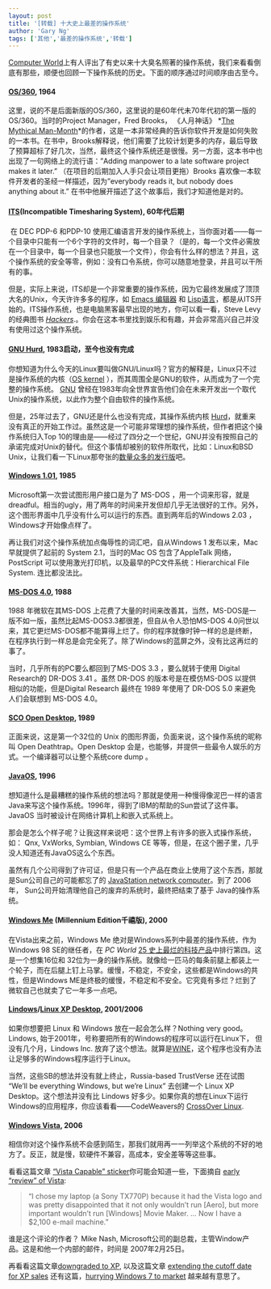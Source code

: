 ```yaml
---
layout: post
title: '[转载] 十大史上最差的操作系统'
author: 'Gary Ng'
tags: ['其他','最差的操作系统','转载']
---
```


  

[Computer
World](http://www.computerworld.com/)上有人评出了有史以来十大臭名照著的操作系统，我们来看看倒底有那些，顺便也回顾一下操作系统的历史。下面的顺序通过时间顺序由古至今。

#### [OS/360](http://www.britannica.com/EBchecked/topic/1461036/IBM-OS360), 1964

这里，说的不是后面新版的OS/360，这里说的是60年代未70年代初的第一版的OS/360。当时的Project
Manager，Fred Brooks， 《人月神话》 *[The Mythical
Man-Month](http://www.amazon.com/reader/0201835959#reader)*的作者，这是一本非常经典的告诉你软件开发是如何失败的一本书。在书中，Brooks解释说，他们需要了比较计划更多的内存，最后导致了预算超标了好几次，当然，最终这个操作系统还是很慢。另一方面，这本书中也出现了一句网络上的流行语：”Adding
manpower to a late software project makes it later.”
（在项目的后期加入人手只会让项目更拖）Brooks
喜欢像一本软件开发者的圣经一样描述，因为”everybody reads it, but nobody
does anything about it.”
在书中他展开描述了这个故事后，我们才知道他是对的。

#### [**ITS**](http://en.wikipedia.org/wiki/Incompatible_Timesharing_System)(Incompatible Timesharing System), 60年代后期

 在 DEC PDP-6 和PDP-10
使用汇编语言开发的操作系统上，当你面对着——每一个目录中只能有一个6个字符的文件时，每一个目录？（是的，每一个文件必需放在一个目录中，每一个目录也只能放一个文件），你会有什么样的想法？并且，这个操作系统的安全等零，例如：没有口令系统，你可以随意地登录，并且可以干所有的事。

但是，实际上来说，ITS却是一个非常重要的操作系统，因为它最终发展成了顶顶大名的Unix，今天许许多多的程序，如 [Emacs
编辑器](http://www.gnu.org/software/emacs/) 和 [Lisp语言](http://knowledgerush.com/kr/encyclopedia/Lisp_programming_language/)，都是从ITS开始的。ITS操作系统，也是电脑黑客最早出现的地方，你可以看一看，Steve
Levy
的经典图书 *[Hackers](http://www.amazon.com/Hackers-Computer-Revolution-Steven-Levy/dp/0141000511)*.。你会在这本书里找到娱乐和有趣，并会非常高兴自己并没有使用过这个操作系统。

<!-- More -->

#### [GNU Hurd](http://www.gnu.org/), 1983启动，至今也没有完成

你想知道为什么今天的Linux要叫做GNU/Linux吗？官方的解释是，Linux只不过是操作系统的内核（[OS
kernel](http://www.webopedia.com/TERM/k/kernel.html) ），而其周围全是GNU的软件，从而成为了一个完整的操作系统。 [GNU](http://www.gnu.org/) 曾经在1983年向全世界宣告他们会在未来开发出一个取代Unix的操作系统，以此作为整个自由软件的操作系统。

但是，25年过去了，GNU还是什么也没有完成，其操作系统内核 [Hurd](http://www.gnu.org/software/hurd/hurd/what_is_the_gnu_hurd.html)，就重来没有真正的开始工作过。虽然这是一个可能非常理想的操作系统，但作者把这个操作系统归入Top
10的理由是——经过了四分之一个世纪，GNU并没有按照自己的承诺完成对Unix的替代。但这个事情却被别的软件所取代，比如：Linux和BSD
Unix，让我们看一下Linux那夸张的[数量众多的发行版](http://en.wikipedia.org/wiki/List_of_Linux_distributions)吧。

#### [Windows 1.01](http://en.wikipedia.org/wiki/Windows_1.0), 1985

Microsoft第一次尝试图形用户接口是为了 MS-DOS ，用一个词来形容，就是
dreadful。相当的ugly，用了两年的时间来开发但却几乎无法很好的工作。另外，这个图形界面中几乎没有什么可以运行的东西。直到两年后的Windows
2.03 ，Windows才开始像点样了。

再让我们对这个操作系统加点侮辱性的词汇吧，自从Windows 1 发布以来，Mac
早就提供了起前的 System 2.1，当时的Mac OS 包含了AppleTalk
网络，PostScript 可以使用激光打印机，以及最早的PC文件系统：Hierarchical
File System. 连比都没法比。

#### [MS-DOS 4.0](http://nukesoft.co.uk/msdos/dosversions.shtml), 1988

1988 年微软在其MS-DOS
上花费了大量的时间来改善其，当然，MS-DOS是一版不如一版，虽然比起MS-DOS3.3都很差，但自从令人恐怕MS-DOS
4.0问世以来，其它更烂MS-DOS都不能算得上烂了。你的程序就像时钟一样的总是终断，在程序执行到一样总是会完全死了。除了Windows的蓝屏之外，没有比这再烂的事了。

当时，几乎所有的PC要么都回到了MS-DOS 3.3 ，要么就转于使用 Digital
Research的 DR-DOS 3.41 。虽然 DR-DOS 的版本号是在模仿MS-DOS
以提供相似的功能，但是Digital Research 最终在 1989 年使用了 DR-DOS 5.0
来避免人们会联想到 MS-DOS 4.0。

[](http://draft.blogger.com/blogger.g?blogID=5319618319979683940)

#### [SCO Open Desktop](http://www.websters-dictionary-online.org/Op/Open+Desktop.html), 1989

正面来说，这是第一个32位的 Unix
的图形界面，负面来说，这个操作系统的昵称叫 Open Deathtrap。Open Desktop
会是，也能够，并提供一些最令人娱乐的方式。一个编译器可以让整个系统core
dump 。

[](http://draft.blogger.com/blogger.g?blogID=5319618319979683940)

#### [JavaOS](http://www.operating-system.org/betriebssystem/_english/bs-javaos.htm), 1996

想知道什么是最糟糕的操作系统的想法吗？那就是使用一种慢得像泥巴一样的语言Java来写这个操作系统。1996年，得到了IBM的帮助的Sun尝试了这件事。JavaOS
当时被设计在网络计算机上和嵌入式系统上。

那会是怎么个样子呢？让我这样来说吧：这个世界上有许多的嵌入式操作系统，如：
Qnx, VxWorks, Symbian, Windows CE
等等，但是，在这个圈子里，几乎没人知道还有JavaOS这么个东西。

虽然有几个公司得到了许可证，但是只有一个产品在商业上使用了这个东西，那就是Sun公司自己的可能都忘了的 [JavaStation
network
computer](http://docs.sun.com/app/docs/doc/805-5890-10/6j5ic0vpe?l=en&a=view)。到了
2006年， Sun公司开始清理他自己的废弃的系统时，最终把结束了基于
Java的操作系统。

#### [Windows Me](http://en.wikipedia.org/wiki/Windows_Me) (Millennium Edition千禧版), 2000

在Vista出来之前，Windows Me
绝对是Windows系列中最差的操作系统，作为Windows 98 SE的继任者，在 *PC
World* [25
史上最烂的科技产品](http://www.pcworld.com/article/125772-2/the_25_worst_tech_products_of_all_time.html)中排行第四。这是一个想集16位和
32位为一身的操作系统。就像给一匹马的每条前腿上都装上一个轮子，而在后腿上钉上马掌。缓慢，不稳定，不安全，这些都是Windows的共性，但是Windows
ME是终极的缓慢，不稳定和不安全。它究竟有多烂？烂到了微软自己也就卖了它一年多一点吧。

[](http://draft.blogger.com/blogger.g?blogID=5319618319979683940)

#### [Lindows](http://www.wired.com/software/coolapps/news/2001/10/47888)/[Linux XP Desktop](http://www.linux-xp.com/), 2001/2006

如果你想要把 Linux 和 Windows 放在一起会怎么样？Nothing very good。
Lindows, 始于2001年，号称要把所有的Windows的程序可以运行在Linux下，
但没有几个月，Lindows Inc.
放弃了这个想法。就算是[WINE](http://www.winehq.org/)，这个程序也没有办法让足够多的Windows程序运行于Linux。

当然，这些SB的想法并没有就上终止，Russia-based TrustVerse 还在试图
“We’ll be everything Windows, but we’re Linux” 去创建一个 Linux XP
Desktop。这个想法并没有比 Lindows
好多少。如果你真的想在Linux下运行Windows的应用程序，你应该看看——CodeWeavers的 [CrossOver
Linux](http://www.codeweavers.com/products/cxlinux/).

[](http://draft.blogger.com/blogger.g?blogID=5319618319979683940)

#### [Windows Vista](http://www.microsoft.com/windows/windows-vista/discover/default.aspx), 2006

相信你对这个操作系统不会感到陌生，那我们就用再一一列举这个系统的不好的地方了。反正，就是慢，软硬件不兼容，高成本，安全差等等这些事。

看看这篇文章 [“Vista Capable”
sticker](http://blogs.computerworld.com/microsoft_caved_to_intel_in_vista_junk_pc_scheme)你可能会知道一些，下面摘自 [early
“review” of
Vista](http://www.computerworld.com/action/article.do?command=viewArticleBasic&articleId=9065538):

> “I chose my laptop (a Sony TX770P) because it had the Vista logo and
> was pretty disappointed that it not only wouldn’t run [Aero], but more
> important wouldn’t run [Windows] Movie Maker. … Now I have a \$2,100
> e-mail machine.”

谁是这个评论的作者？ Mike Nash,
Microsoft公司的副总裁，主管Window产品。这是和他一个内部的邮件，时间是
2007年2月25日。

再看看这篇文章[downgraded to
XP](http://www.computerworld.com/action/article.do?command=viewArticleBasic&articleId=9112885), 以及这篇文章 [extending
the cutoff date for XP
sales](http://blogs.computerworld.com/xp_lives_for_a_price) 还有这篇，[hurrying
Windows 7 to
market](http://blogs.computerworld.com/vista_r_i_p) 越来越有意思了。

  

